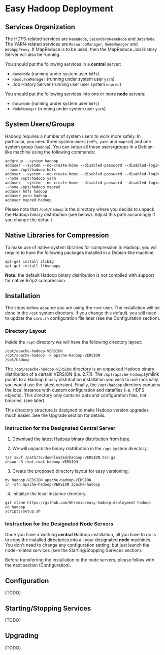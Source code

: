 Easy Hadoop Deployment
======================

Services Organization
---------------------

The HDFS-related services are ```NameNode```, ```SecondaryNameNode``` and ```DataNode```.
The YARN-related services are ```ResourceManager```, ```NodeManager``` and ```WebAppProxy```.
If MapReduce is to be used, then the MapReduce Job History Server will also be running.

You should put the following services in a **central** server:

* ```NameNode``` (running under system user ```hdfs```)
* ```ResourceManager``` (running under system user ```yarn```)
* Job History Server (running user user system ```mapred```)

You should put the following services into one or more **node** servers:

* ```DataNode``` (running under system user ```hdfs```)
* ```NodeManager``` (running under system user ```yarn```)

System Users/Groups
-------------------

Hadoop requires a number of system users to work more safely. In particular, you need three system users (```hdfs```, ```yarn``` and ```mapred```) and one system group (```hadoop```). You can setup all those users/groups in a Debian-like machine using the following commands:

```shell
addgroup --system hadoop
adduser --system --no-create-home --disabled-password --disabled-login --home /opt/hadoop hdfs
adduser --system --no-create-home --disabled-password --disabled-login --home /opt/hadoop yarn
adduser --system --no-create-home --disabled-password --disabled-login --home /opt/hadoop mapred
adduser hdfs hadoop
adduser yarn hadoop
adduser mapred hadoop
```

Please note that ```/opt/hadoop``` is the directory where you decide to unpack the Hadoop binary distribution (see below). Adjust this path accordingly if you change the default.

Native Libraries for Compression
--------------------------------

To make use of native system libraries for compression in Hadoop, you will require to have the following packages installed in a Debian-like machine:

```shell
apt-get install zlib1g
apt-get install libsnappy
```

**Note:** the default Hadoop binary distribution is not compiled with support for native BZip2 compression.

Installation
------------

The steps below assume you are using the  ```root``` user. The installation will be done in the ```/opt``` system directory. If you change this default, you will need to update the ```vars.sh``` configuration file later (see the Configuration section).

### Directory Layout

Inside the ```/opt``` directory we will have the following directory layout:
```
/opt/apache-hadoop-VERSION
/opt/apache-hadoop -> apache-hadoop-VERSION
/opt/hadoop
```

The ```/opt/apache-hadoop-VERSION``` directory is an unpacked Hadoop binary distribution of a certain VERSION (i.e. 2.7.1). The ```/opt/apache-hadoop```symlink points to a Hadoop binary distribution installation you wish to use (normally you would use the latest version). Finally, the ```/opt/hadoop``` directory contains the local instance with custom configuration and datafiles (i.e. HDFS objects). This directory only contains data and configuration files, not binaries! (see later).

This directory structure is designed to make Hadoop version upgrades much easier. See the Upgrade section for details.

### Instruction for the Designated Central Server

1. Download the latest Hadoop binary distribution from [here](http://hadoop.apache.org/releases.html).

2. We will unpack the binary distribution in the ```/opt``` system directory.
```shell
tar zxvf /path/to/downloaded/hadoop-VERSION.tar.gz
chown -R root.root hadoop-VERSION
```

3. Create the proposed directory layout for easy versioning:
```shell
mv hadoop-VERSION apache-hadoop-VERSION
ln -sfn apache-hadoop-VERSION apache-hadoop
```

4. Initialize the local instance directory:
```shell
git clone https://github.com/hhromic/easy-hadoop-deployment hadoop
cd hadoop
scripts/setup.sh
```

### Instruction for the Designated Node Servers

Once you have a working **central** Hadoop installation, all you have to do is to copy the installed directories into all your designated **node** machines. You don't need to change any configuration setting, but just launch the node-related services (see the Starting/Stopping Services section).

Before transferring the installation to the node servers, please follow with the next section (Configuration).

Configuration
-------------

[TODO]

Starting/Stopping Services
--------------------------

[TODO]

Upgrading
---------

[TODO]
